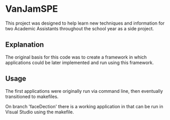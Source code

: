 # VanJamSPE
This project was designed to help learn new techniques and information for two Academic Assistants throughout the school year as a side project.

## Explanation
The original basis for this code was to create a framework in which applications could be later implemented and run using this framework. 

## Usage
The first applications were originally run via command line, then eventually transitioned to makefiles.

On branch 'faceDection' there is a working application in that can be run in Visual Studio using the makefile.
